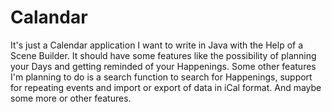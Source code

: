 # Calandar
It's just a Calendar application I want to write in Java with the Help of a Scene Builder. It should have some features like the possibility of planning your Days and getting reminded of your Happenings. Some other features I'm planning to do is a search function to search for Happenings, support for repeating events and import or export of data in iCal format.
And maybe some more or other features.

